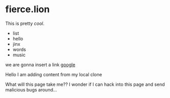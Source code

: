 # fierce.lion

This is pretty *cool*.

 - list
 - hello
 - jinx
 - words
 - music

we are gonna insert a link [google](www.google.com)

Hello I am adding content from my local clone

What will this page take me?? I wonder if I can hack into this page and send malicious bugs around...

